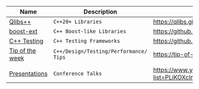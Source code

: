 | Name | Description | Link |
|-|-|-|
| [Qlibs++](https://github.com/qlibs) | `C++20+ Libraries` | https://qlibs.github.io |
| [boost-ext](https://github.com/boost-ext) | `C++ Boost-like Libraries` | https://github.com/boost-ext | 
| [C++ Testing](https://github.com/cpp-testing) | `C++ Testing Frameworks` | https://github.com/cpp-testing |
| [Tip of the week](https://github.com/tip-of-the-week) | `C++/Design/Testing/Performance/ Tips` | https://tip-of-the-week.github.io |
| | | |
| [Presentations](https://github.com/kris-jusiak/talks) | `Conference Talks` | https://www.youtube.com/playlist?list=PLiKOXcImMb7KFYUFj8pDcwD9wp1JoAd_2 | 
